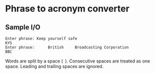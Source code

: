 # Phrase to acronym converter

## Sample I/O
```
Enter phrase: Keep yourself safe
KYS
Enter phrase:      British     Broadcasting Corporation   
BBC
```

Words are split by a space (` `). Consecutive spaces are treated as one space. Leading and trailing spaces are ignored.